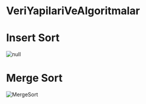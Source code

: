 # VeriYapilariVeAlgoritmalar

# Insert Sort

![null](https://user-images.githubusercontent.com/80350752/191706476-e1fbe275-fef0-4e2c-b6aa-57d3e00d6b06.png)

# Merge Sort

![MergeSort](https://user-images.githubusercontent.com/80350752/191716842-dcce6694-f751-4532-8bcd-94b201e85865.png)
